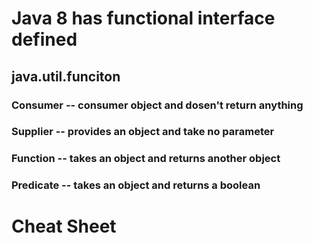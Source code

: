 # Java 8 has functional interface defined 

## java.util.funciton

### Consumer -- consumer object and dosen't return anything 
### Supplier -- provides an object and take no parameter 
### Function -- takes an object and returns another object
### Predicate -- takes an object and returns a boolean 

# Cheat Sheet

